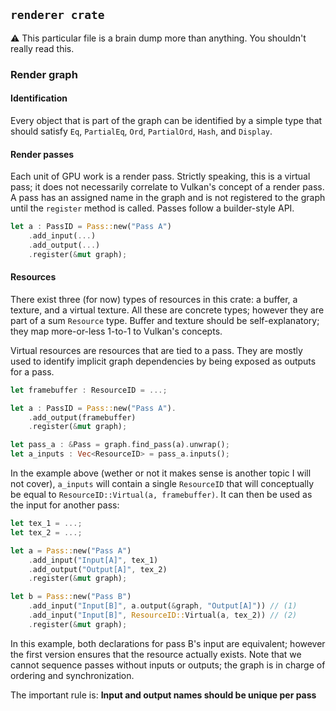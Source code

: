 ## `renderer crate`

:warning: This particular file is a brain dump more than anything. You shouldn't really read this.

### Render graph
#### Identification

Every object that is part of the graph can be identified by a simple type that should satisfy `Eq`, `PartialEq`, `Ord`, `PartialOrd`, `Hash`, and `Display`.

#### Render passes

Each unit of GPU work is a render pass. Strictly speaking, this is a virtual pass; it does not necessarily correlate to Vulkan's concept of a render pass.
A pass has an assigned name in the graph and is not registered to the graph until the `register` method is called. Passes follow a builder-style API.

```rust
let a : PassID = Pass::new("Pass A")
    .add_input(...)
    .add_output(...)
    .register(&mut graph);
```

#### Resources

There exist three (for now) types of resources in this crate: a buffer, a texture, and a virtual texture. All these are concrete types; however they are part
of a sum `Resource` type. Buffer and texture should be self-explanatory; they map more-or-less 1-to-1 to Vulkan's concepts.

Virtual resources are resources that are tied to a pass. They are mostly used to identify implicit graph dependencies by being exposed as outputs for a pass.

```rust
let framebuffer : ResourceID = ...;

let a : PassID = Pass::new("Pass A").
    .add_output(framebuffer)
    .register(&mut graph);

let pass_a : &Pass = graph.find_pass(a).unwrap();
let a_inputs : Vec<ResourceID> = pass_a.inputs();
```

In the example above (wether or not it makes sense is another topic I will not cover), `a_inputs` will contain a single `ResourceID` that
will conceptually be equal to `ResourceID::Virtual(a, framebuffer)`. It can then be used as the input for another pass:

```rust
let tex_1 = ...;
let tex_2 = ...;

let a = Pass::new("Pass A")
    .add_input("Input[A]", tex_1)
    .add_output("Output[A]", tex_2)
    .register(&mut graph);

let b = Pass::new("Pass B")
    .add_input("Input[B]", a.output(&graph, "Output[A]")) // (1)
    .add_input("Input[B]", ResourceID::Virtual(a, tex_2)) // (2)
    .register(&mut graph);
```

In this example, both declarations for pass B's input are equivalent; however the first version ensures that the resource actually exists.
Note that we cannot sequence passes without inputs or outputs; the graph is in charge of ordering and synchronization.

The important rule is: **Input and output names should be unique per pass**
